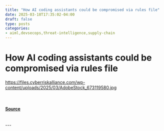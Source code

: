 ```yaml
---
title: "How AI coding assistants could be compromised via rules file"
date: 2025-03-18T17:35:02-04:00
draft: false
type: posts
categories: 
- aiml,devsecops,threat-intelligence,supply-chain
---
```

# How AI coding assistants could be compromised via rules file
https://files.cyberriskalliance.com/wp-content/uploads/2025/03/AdobeStock_673119580.jpg
<br/>

<br/>


#### [Source](https://www.scworld.com/news/how-ai-coding-assistants-could-be-compromised-via-rules-file)

<br/>
---

